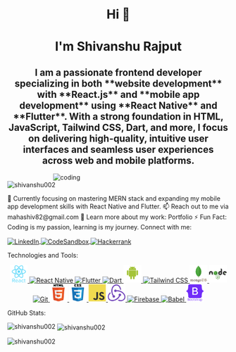 <h1 align="center">Hi 👋</h1> <h1 align="center">I'm Shivanshu Rajput</h1> <h2 align="center"> I am a passionate frontend developer specializing in both **website development** with **React.js** and **mobile app development** using **React Native** and **Flutter**. With a strong foundation in HTML, JavaScript, Tailwind CSS, Dart, and more, I focus on delivering high-quality, intuitive user interfaces and seamless user experiences across web and mobile platforms. </h2> <img align="right" alt="coding" width="400" src="https://user-images.githubusercontent.com/103635801/206841304-900bfdc9-a7a1-4d1c-8dea-668bd28d8e81.gif" /> <p align="left"> <img src="https://komarev.com/ghpvc/?username=shivanshu002&label=Profile%20views&color=0e75b6&style=flat" alt="shivanshu002" /> </p>
🌱 Currently focusing on mastering MERN stack and expanding my mobile app development skills with React Native and Flutter.
📫 Reach out to me via mahashiv82@gmail.com
📄 Learn more about my work: Portfolio
⚡ Fun Fact: Coding is my passion, learning is my journey.
Connect with me:
<p align="left"> <a href="https://www.linkedin.com/in/shivanshu-rajput-a134a5226/" target="blank"> <img align="center" src="https://raw.githubusercontent.com/rahuldkjain/github-profile-readme-generator/master/src/images/icons/Social/linked-in-alt.svg" alt="LinkedIn" height="30" width="40" /> </a> <a href="https://codesandbox.com/shivanshu0029" target="blank"> <img align="center" src="https://raw.githubusercontent.com/rahuldkjain/github-profile-readme-generator/master/src/images/icons/Social/codesandbox.svg" alt="CodeSandbox" height="30" width="40" /> </a> <a href="https://www.hackerrank.com/@shivanshu63073" target="blank"> <img align="center" src="https://raw.githubusercontent.com/rahuldkjain/github-profile-readme-generator/master/src/images/icons/Social/hackerrank.svg" alt="Hackerrank" height="30" width="40" /> </a> </p>
Technologies and Tools:
<p align="center"> <a href="https://reactjs.org/" target="_blank" rel="noreferrer"> <img src="https://raw.githubusercontent.com/devicons/devicon/master/icons/react/react-original-wordmark.svg" alt="React" width="40" height="40" /> </a> <a href="https://reactnative.dev/" target="_blank" rel="noreferrer"> <img src="https://reactnative.dev/img/header_logo.svg" alt="React Native" width="40" height="40" /> </a> <a href="https://flutter.dev" target="_blank" rel="noreferrer"> <img src="https://www.vectorlogo.zone/logos/flutterio/flutterio-icon.svg" alt="Flutter" width="40" height="40" /> </a> <a href="https://dart.dev" target="_blank" rel="noreferrer"> <img src="https://www.vectorlogo.zone/logos/dartlang/dartlang-icon.svg" alt="Dart" width="40" height="40" /> </a> <a href="https://developer.android.com" target="_blank" rel="noreferrer"> <img src="https://raw.githubusercontent.com/devicons/devicon/master/icons/android/android-original-wordmark.svg" alt="Android" width="40" height="40" /> </a> <a href="https://tailwindcss.com/" target="_blank" rel="noreferrer"> <img src="https://www.vectorlogo.zone/logos/tailwindcss/tailwindcss-icon.svg" alt="Tailwind CSS" width="80" height="40" /> </a> <a href="https://www.mongodb.com/" target="_blank" rel="noreferrer"> <img src="https://raw.githubusercontent.com/devicons/devicon/master/icons/mongodb/mongodb-original-wordmark.svg" alt="MongoDB" width="40" height="40" /> </a> <a href="https://nodejs.org" target="_blank" rel="noreferrer"> <img src="https://raw.githubusercontent.com/devicons/devicon/master/icons/nodejs/nodejs-original-wordmark.svg" alt="Node.js" width="40" height="40" /> </a> <a href="https://git-scm.com/" target="_blank" rel="noreferrer"> <img src="https://www.vectorlogo.zone/logos/git-scm/git-scm-icon.svg" alt="Git" width="40" height="40" /> </a> <a href="https://www.w3.org/html/" target="_blank" rel="noreferrer"> <img src="https://raw.githubusercontent.com/devicons/devicon/master/icons/html5/html5-original-wordmark.svg" alt="HTML5" width="40" height="40" /> </a> <a href="https://www.w3schools.com/css/" target="_blank" rel="noreferrer"> <img src="https://raw.githubusercontent.com/devicons/devicon/master/icons/css3/css3-original-wordmark.svg" alt="CSS3" width="40" height="40" /> </a> <a href="https://developer.mozilla.org/en-US/docs/Web/JavaScript" target="_blank" rel="noreferrer"> <img src="https://raw.githubusercontent.com/devicons/devicon/master/icons/javascript/javascript-original.svg" alt="JavaScript" width="40" height="40" /> </a> <a href="https://redux.js.org" target="_blank" rel="noreferrer"> <img src="https://raw.githubusercontent.com/devicons/devicon/master/icons/redux/redux-original.svg" alt="Redux" width="40" height="40" /> </a> <a href="https://firebase.google.com/" target="_blank" rel="noreferrer"> <img src="https://www.vectorlogo.zone/logos/firebase/firebase-icon.svg" alt="Firebase" width="40" height="40" /> </a> <a href="https://babeljs.io/" target="_blank" rel="noreferrer"> <img src="https://www.vectorlogo.zone/logos/babeljs/babeljs-icon.svg" alt="Babel" width="40" height="40" /> </a> <a href="https://getbootstrap.com" target="_blank" rel="noreferrer"> <img src="https://raw.githubusercontent.com/devicons/devicon/master/icons/bootstrap/bootstrap-plain-wordmark.svg" alt="Bootstrap" width="40" height="40" /> </a> </p>
GitHub Stats:
<p><img align="left" src="https://github-readme-stats.vercel.app/api/top-langs?username=shivanshu002&show_icons=true&locale=en&layout=compact" alt="shivanshu002" /></p> <p>&nbsp;<img align="center" src="https://github-readme-stats.vercel.app/api?username=shivanshu002&show_icons=true&locale=en" alt="shivanshu002" /></p> <p><img align="center" src="https://github-readme-streak-stats.herokuapp.com/?user=shivanshu002&" alt="shivanshu002" /></p>
